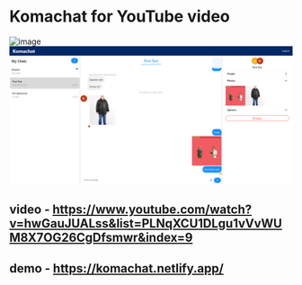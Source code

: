 # Komachat for YouTube video
![image](https://user-images.githubusercontent.com/58357980/149653441-c7c3c7ef-8c3b-4215-be63-132001be33f5.png)
<img src='https://github.com/Ivan-Corporation/Komachat/blob/main/1.png'/>
## video - https://www.youtube.com/watch?v=hwGauJUALss&list=PLNqXCU1DLgu1vVvWUM8X7OG26CgDfsmwr&index=9
## demo - https://komachat.netlify.app/
